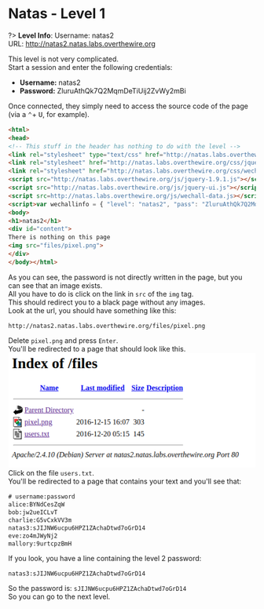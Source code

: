 # Natas - Level 1

?> **Level Info**: Username: natas2<br>URL: http://natas2.natas.labs.overthewire.org

This level is not very complicated.<br>
Start a session and enter the following credentials:
- **Username:** natas2
- **Password:** ZluruAthQk7Q2MqmDeTiUij2ZvWy2mBi

Once connected, they simply need to access the source code of the page (via a <kbd>&#8963;</kbd>+ <kbd>U</kbd>, for example).

```html
<html>
<head>
<!-- This stuff in the header has nothing to do with the level -->
<link rel="stylesheet" type="text/css" href="http://natas.labs.overthewire.org/css/level.css">
<link rel="stylesheet" href="http://natas.labs.overthewire.org/css/jquery-ui.css" />
<link rel="stylesheet" href="http://natas.labs.overthewire.org/css/wechall.css" />
<script src="http://natas.labs.overthewire.org/js/jquery-1.9.1.js"></script>
<script src="http://natas.labs.overthewire.org/js/jquery-ui.js"></script>
<script src=http://natas.labs.overthewire.org/js/wechall-data.js></script><script src="http://natas.labs.overthewire.org/js/wechall.js"></script>
<script>var wechallinfo = { "level": "natas2", "pass": "ZluruAthQk7Q2MqmDeTiUij2ZvWy2mBi" };</script></head>
<body>
<h1>natas2</h1>
<div id="content">
There is nothing on this page
<img src="files/pixel.png">
</div>
</body></html>
```

As you can see, the password is not directly written in the page, but you can see that an image exists.<br>
All you have to do is click on the link in `src` of the `img` tag.<br>
This should redirect you to a black page without any images. <br>
Look at the url, you should have something like this:
```
http://natas2.natas.labs.overthewire.org/files/pixel.png
```
Delete `pixel.png` and press `Enter`.<br>
You'll be redirected to a page that should look like this.<br>
<img src="./assets/natas/lvl1.png" /><br>
Click on the file `users.txt`.<br>
You'll be redirected to a page that contains your text and you'll see that:
```
# username:password
alice:BYNdCesZqW
bob:jw2ueICLvT
charlie:G5vCxkVV3m
natas3:sJIJNW6ucpu6HPZ1ZAchaDtwd7oGrD14
eve:zo4mJWyNj2
mallory:9urtcpzBmH
```
If you look, you have a line containing the level 2 password:
```
natas3:sJIJNW6ucpu6HPZ1ZAchaDtwd7oGrD14
```
So the password is: `sJIJNW6ucpu6HPZ1ZAchaDtwd7oGrD14`<br>
So you can go to the next level.